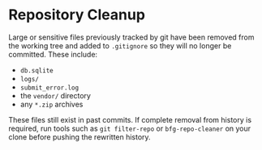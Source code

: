 # Repository Cleanup

Large or sensitive files previously tracked by git have been removed from the working tree and added to `.gitignore` so they will no longer be committed. These include:

- `db.sqlite`
- `logs/`
- `submit_error.log`
- the `vendor/` directory
- any `*.zip` archives

These files still exist in past commits. If complete removal from history is required, run tools such as `git filter-repo` or `bfg-repo-cleaner` on your clone before pushing the rewritten history.
